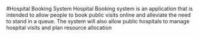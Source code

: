 #Hospital Booking System
Hospital Booking system is an application that is intended to allow people to book public visits online and alleviate the need to stand in a queue. The system will also allow public hospitals to manage hospital visits and plan resource allocation 

